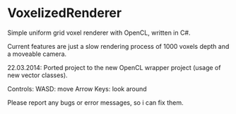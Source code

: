 VoxelizedRenderer
=================

Simple uniform grid voxel renderer with OpenCL, written in C#.

Current features are just a slow rendering process of 1000 voxels depth and a moveable
camera.

22.03.2014: Ported project to the new OpenCL wrapper project (usage of new vector classes).

Controls:
WASD:		move
Arrow Keys: look around

Please report any bugs or error messages, so i can fix them.